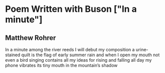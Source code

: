 # Poem Written with Buson ["In a minute"]
## Matthew Rohrer
In a minute
among the river reeds
I will debut my composition
a urine-stained quilt
is the flag of
early summer rain
and when I open my mouth
not even a bird singing
contains all my ideas
for rising and falling all day
my phone vibrates
its tiny mouth
in the mountain’s shadow
